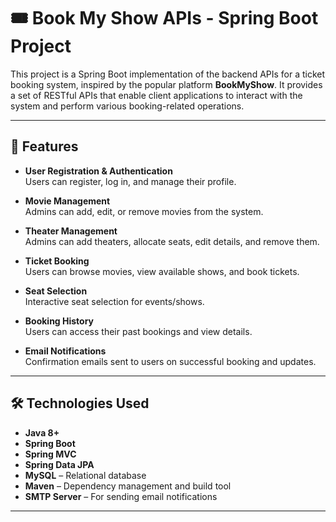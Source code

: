 # 🎟️ Book My Show APIs - Spring Boot Project

This project is a Spring Boot implementation of the backend APIs for a ticket booking system, inspired by the popular platform **BookMyShow**. It provides a set of RESTful APIs that enable client applications to interact with the system and perform various booking-related operations.

---

## 🚀 Features

- **User Registration & Authentication**  
  Users can register, log in, and manage their profile.

- **Movie Management**  
  Admins can add, edit, or remove movies from the system.

- **Theater Management**  
  Admins can add theaters, allocate seats, edit details, and remove them.

- **Ticket Booking**  
  Users can browse movies, view available shows, and book tickets.

- **Seat Selection**  
  Interactive seat selection for events/shows.

- **Booking History**  
  Users can access their past bookings and view details.

- **Email Notifications**  
  Confirmation emails sent to users on successful booking and updates.

---

## 🛠️ Technologies Used

- **Java 8+**
- **Spring Boot**
- **Spring MVC**
- **Spring Data JPA**
- **MySQL** – Relational database
- **Maven** – Dependency management and build tool
- **SMTP Server** – For sending email notifications

---




